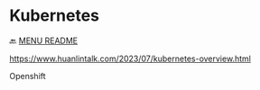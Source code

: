 Kubernetes
===
🔙 [MENU README](./README.md)


https://www.huanlintalk.com/2023/07/kubernetes-overview.html


Openshift